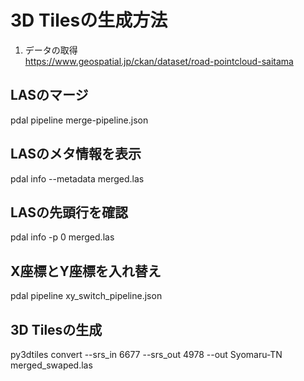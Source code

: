 # 3D Tilesの生成方法

1. データの取得  
https://www.geospatial.jp/ckan/dataset/road-pointcloud-saitama

## LASのマージ
pdal pipeline merge-pipeline.json

## LASのメタ情報を表示
pdal info --metadata merged.las

## LASの先頭行を確認
pdal info -p 0 merged.las

## X座標とY座標を入れ替え
pdal pipeline xy_switch_pipeline.json

## 3D Tilesの生成
py3dtiles convert --srs_in 6677 --srs_out 4978 --out Syomaru-TN merged_swaped.las
